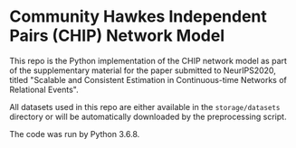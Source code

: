 # Community Hawkes Independent Pairs (CHIP) Network Model



This repo is the Python implementation of the CHIP network model as part of the supplementary material for the paper 
submitted to NeurIPS2020, titled "Scalable and Consistent Estimation in Continuous-time Networks of Relational Events".

All datasets used in this repo are either available in the `storage/datasets` directory or 
will be automatically downloaded by the preprocessing script.

The code was run by Python 3.6.8.